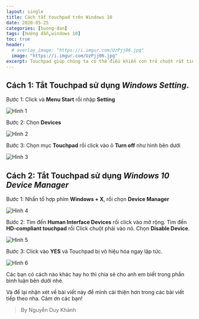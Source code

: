 ```yaml
---
layout: single
title: Cách tắt touchpad trên Windows 10
date: 2020-05-25
categories: [huong-dan]
tags: [hướng dẫn,windows 10]
toc: true
header:
  # overlay_image: "https://i.imgur.com/UzPjj06.jpg"
  image: "https://i.imgur.com/UzPjj06.jpg"
excerpt: Touchpad giúp chúng ta có thể điều khiển con trỏ chuột rất tiện khi không dùng đến chuột. Trong trường hợp bạn muốn tắt Touchpad để sử dụng chuột và không bị gây rắc rối khi đặt tay nhấn bàn phím thì hãy làm theo bài viết này.
---
```


## Cách 1: Tắt Touchpad sử dụng *Windows Setting*.

Bước 1: Click và **Menu Start** rồi nhập **Setting**

![Hình 1](https://i.imgur.com/RM51qJI.png)

Bước 2: Chọn **Devices**

![Hình 2](https://i.imgur.com/IOmK7CU.png)

Bước 3: Chọn mục **Touchpad** rồi click vào ô **Turn off** như hình bên dưới

![Hình 3](https://i.imgur.com/Qv16aeP.png)

## Cách 2: Tắt Touchpad sử dụng *Windows 10 Device Manager*

Bước 1: Nhấn tổ hợp phím **Windows + X**, rồi chọn **Device Manager**

![Hình 4](https://i.imgur.com/56jnJAX.png)

Bước 2: Tìm đến **Human Interface Devices** rồi click vào mở rộng. Tìm đến **HD-compliant touchpad** rồi Click chuột phải vào nó. Chọn **Disable Device**.

![Hình 5](https://i.imgur.com/ywLH0ot.png)

Bước 3: Click vào **YES** và Touchpad bị vô hiệu hóa ngay lập tức.

![Hình 6](https://i.imgur.com/tqa1Tmv.png)

Các bạn có cách nào khác hay ho thì chia sẻ cho anh em biết trong phần bình luận bên dưới nhé.

Và để lại nhận xét về bài viết này để mình cải thiện hơn trong các bài viết tiếp theo nha. Cám ơn các bạn!

>By Nguyễn Duy Khánh